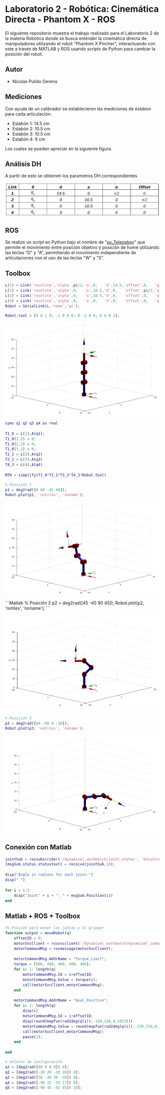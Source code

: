 # Laboratorio 2 - Robótica: Cinemática Directa - Phantom X - ROS
El siguiente repositorio muestra el trabajo realizado para el Laboratorio 2 de la materia Robótica donde se busca entender la cinemática directa de manipuladores utilizando el robot "Phantom X Pincher", interactuando con este a través de MATLAB y ROS usando scripts de Python para cambiar la posición del robot.

## Autor
* Nicolas Pulido Gerena

## Mediciones

Con ayuda de un calibrador se establecieron las mediciones de eslabon para cada articulación:
* Eslabón 1: 14.5 cm
* Eslabón 2: 10.5 cm
* Eslabón 3: 10.5 cm
* Eslabón 4: 9 cm

Los cuales se pueden apreciar en la siguiente figura.

## Análisis DH
A partir de esto se obtienen los parametros DH correspondientes

<p align="center">
  <img src="imagenes/DH.png"/>
</p>

## ROS
Se realizó un script en Python bajo el nombre de "[px_Teleopkey](https://github.com/npulidog/lab_2_robotica-2022I/blob/002867e4908d164e5845d1493e0cc6b904ace3ce/px_robot/scripts/px_Teleopkey.py "px_Teleopkey")" que permite el movimiento entre posición objetivo y posición de home utilizando las teclas "D" y "A", permitiendo el movimiento independiente de articulaciones con el uso de las teclas "W" y "S".

## Toolbox

```Matlab
L(1) = Link('revolute','alpha',pi/2,'a',0,   'd',14.5,'offset',0,   'qlim',[-3*pi/4 3*pi/4]);
L(2) = Link('revolute','alpha',0,   'a',10.5,'d',0,   'offset',pi/2,'qlim',[-3*pi/4 3*pi/4]);
L(3) = Link('revolute','alpha',0,   'a',10.5,'d',0,   'offset',0,   'qlim',[-3*pi/4 3*pi/4]);
L(4) = Link('revolute','alpha',0,   'a',0,   'd',0,   'offset',0,   'qlim',[-3*pi/4 3*pi/4]);
Robot = SerialLink(L,'name','px');
```

```Matlab
Robot.tool = [0 0 1 9; -1 0 0 0; 0 -1 0 0; 0 0 0 1];
```

<p align="center">
  <img src="imagenes/0.png"/>
</p>


```Matlab
syms q1 q2 q3 q4 as real

T1_0 = L(1).A(q1);
T1_0(1,2) = 0;
T1_0(2,2) = 0;
T1_0(3,3) = 0;
T2_1 = L(2).A(q2)
T3_2 = L(3).A(q3) 
T4_3 = L(4).A(q4)

MTH = simplify(T1_0*T2_1*T3_2*T4_3*Robot.tool)
```

```Matlab
% Posición 1
p1 = deg2rad([0 60 -45 90]);
Robot.plot(p1, 'notiles', 'noname');
```
<p align="center">
  <img src="imagenes/1.png"/>
</p>
```Matlab
% Posición 2
p2 = deg2rad([45 -45 90 45]);
Robot.plot(p2, 'notiles', 'noname');
```
<p align="center">
  <img src="imagenes/2.png"/>
</p>

```Matlab
% Posición 3
p3 = deg2rad([60 -90 0 -30]);
Robot.plot(p3, 'notiles', 'noname');
```
<p align="center">
  <img src="imagenes/3.png"/>
</p>


## Conexión con Matlab

```Matlab
jointSub = rossubscriber('/dynamixel_workbench/joint_states', 'DataFormat','struct');
[msgSub,status,statustext] = receive(jointSub,10); 

disp("Angle in radians for each joint:")
disp(" ")

for i = 1:5
    disp("Joint" + i + ": " + msgSub.Position(i))
end
```

## Matlab + ROS + Toolbox

```Matlab
%% Función para mover las juntas y el gripper
function output = moveRobot(q)
    offsetID = 0;
    motorSvcClient = rossvcclient('/dynamixel_workbench/dynamixel_command');
    motorCommandMsg = rosmessage(motorSvcClient);

    motorCommandMsg.AddrName = "Torque_Limit";
    torque = [600, 400, 400, 400, 400];
    for i= 1: length(q) 
        motorCommandMsg.Id = i+offsetID;
        motorCommandMsg.Value = torque(i);
        call(motorSvcClient,motorCommandMsg);
    end
   
    motorCommandMsg.AddrName = "Goal_Position";
    for i= 1: length(q)
        disp(i)
        motorCommandMsg.Id = i+offsetID;
        disp(round(mapfun(rad2deg(q(i)),-150,150,0,1023)))
        motorCommandMsg.Value = round(mapfun(rad2deg(q(i)),-150,150,0,1023));
        call(motorSvcClient,motorCommandMsg); 
        pause(1);
    end
    
end
```

```Matlab
% Valores de configuración
q1 = [deg2rad([90 0 0 0]) 0];
q2 = [deg2rad([-20 20 -20 20]) 0];
q3 = [deg2rad([30 -30 30 -30]) 0];
q4 = [deg2rad([-90 15 -55 17]) 0];
q5 = [deg2rad([-90 45 -55 45]) 10];
```
